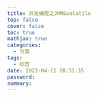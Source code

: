 ```yaml
---
title: 并发编程之JMM&volatile
top: false
cover: false
toc: true
mathjax: true
categories:
  - 分类
tags:
  - 标签
date: 2022-04-11 20:31:35
password:
summary:
---
```


